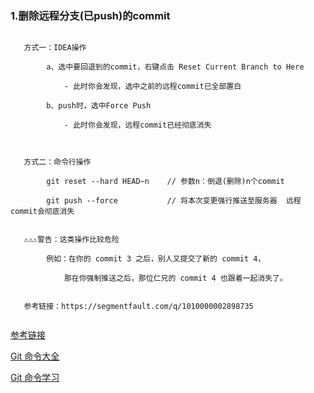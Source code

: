 
### 1.删除远程分支(已push)的commit

```

   方式一：IDEA操作
    
        a、选中要回退到的commit，右键点击 Reset Current Branch to Here
        
            - 此时你会发现，选中之前的远程commit已全部置白
        
        b、push时，选中Force Push
        
            - 此时你会发现，远程commit已经彻底消失
        
        
    
   方式二：命令行操作
        
        git reset --hard HEAD~n    // 参数n：倒退(删除)n个commit
        
        git push --force           // 将本次变更强行推送至服务器  远程commit会彻底消失
        
        
   ⚠️⚠️⚠️警告：这类操作比较危险
        
        例如：在你的 commit 3 之后，别人又提交了新的 commit 4，
            
            那在你强制推送之后，那位仁兄的 commit 4 也跟着一起消失了。
                
                
   参考链接：https://segmentfault.com/q/1010000002898735
   
```

[参考链接](https://segmentfault.com/q/1010000002898735)


[Git 命令大全](https://gitee.com/all-about-git#%E4%B8%83git-%E5%B8%B8%E7%94%A8%E5%91%BD%E4%BB%A4)

[Git 命令学习](https://oschina.gitee.io/learn-git-branching/)